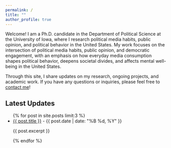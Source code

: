 ```yaml
---
permalink: /
title: ""
author_profile: true
---
```


Welcome! I am a Ph.D. candidate in the Department of Political Science at the University of Iowa, where I research political media habits, public opinion, and political behavior in the United States. My work focuses on the intersection of political media habits, public opinion, and democratic engagement, with an emphasis on how everyday media consumption shapes political behavior, deepens societal divides, and affects mental well-being in the United States.

Through this site, I share updates on my research, ongoing projects, and academic work. If you have any questions or inquiries, please feel free to [contact me](mailto:simal-gerot@uiowa.edu)!

## Latest Updates

<ul>
  {% for post in site.posts limit:3 %}
    <li>
      <a href="{{ post.url }}">{{ post.title }}</a> - {{ post.date | date: "%B %d, %Y" }}
      <p>{{ post.excerpt }}</p>
    </li>
  {% endfor %}
</ul>
